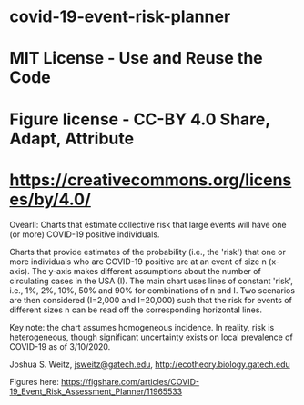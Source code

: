# covid-19-event-risk-planner
# MIT License - Use and Reuse the Code
# Figure license - CC-BY 4.0 Share, Adapt, Attribute
# https://creativecommons.org/licenses/by/4.0/

Ovearll: Charts that estimate collective risk that large events will have one (or more) COVID-19 positive individuals.

Charts that provide estimates of the probability (i.e., the 'risk') that one or more individuals who are COVID-19 positive are at an event of size n (x-axis). The y-axis makes different assumptions about the number of circulating cases in the USA (I). The main chart uses lines of constant 'risk', i.e., 1%, 2%, 10%, 50% and 90% for combinations of n and I. Two scenarios are then considered (I=2,000 and I=20,000) such that the risk for events of different sizes n can be read off the corresponding horizontal lines.

Key note: the chart assumes homogeneous incidence. In reality, risk is heterogeneous, though significant uncertainty exists on local prevalence of COVID-19 as of 3/10/2020.

Joshua S. Weitz, jsweitz@gatech.edu, http://ecotheory.biology.gatech.edu

Figures here: https://figshare.com/articles/COVID-19_Event_Risk_Assessment_Planner/11965533
